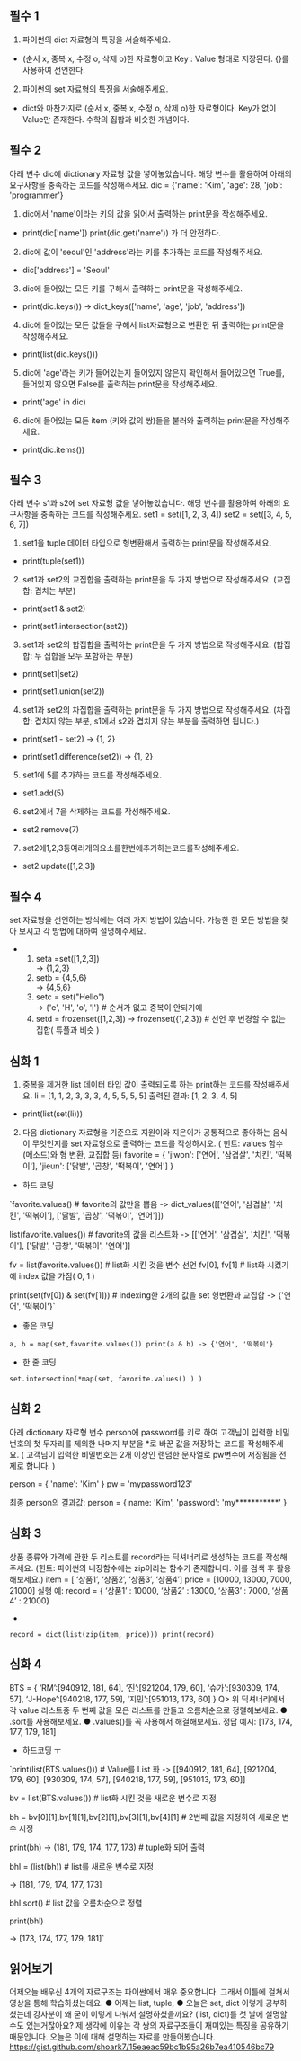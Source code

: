 필수 1
-----

1. 파이썬의 dict 자료형의 특징을 서술해주세요.

* (순서 x, 중복 x, 수정 o, 삭제 o)한 자료형이고 Key : Value 형태로 저장된다.
{}를 사용하여 선언한다.

2. 파이썬의 set 자료형의 특징을 서술해주세요.

* dict와 마찬가지로 (순서 x, 중복 x, 수정 o, 삭제 o)한 자료형이다.
  Key가 없이 Value만 존재한다. 수학의 집합과 비슷한 개념이다.

필수 2
-----

아래 변수 dic에 dictionary 자료형 값을 넣어놓았습니다. 해당 변수를 활용하여 아래의 요구사항을 충족하는 코드를 작성해주세요.
  dic = {'name': 'Kim', 'age': 28, 'job': 'programmer'}

1. dic에서 'name'이라는 키의 값을 읽어서 출력하는 print문을 작성해주세요.

* print(dic['name']) 
  print(dic.get('name')) 가 더 안전하다.

2. dic에 값이 'seoul'인 'address'라는 키를 추가하는 코드를 작성해주세요.

* dic['address'] = 'Seoul' 

3. dic에 들어있는 모든 키를 구해서 출력하는 print문을 작성해주세요.

* print(dic.keys())
  -> dict_keys(['name', 'age', 'job', 'address'])

4. dic에 들어있는 모든 값들을 구해서 list자료형으로 변환한 뒤 출력하는 print문을 작성해주세요.

* print(list(dic.keys()))

5. dic에 'age'라는 키가 들어있는지 들어있지 않은지 확인해서 들어있으면 True를, 들어있지 않으면 False를 출력하는
print문을 작성해주세요.

* print('age' in dic)

6. dic에 들어있는 모든 item (키와 값의 쌍)들을 불러와 출력하는 print문을 작성해주세요.

* print(dic.items())

필수 3
-----

아래 변수 s1과 s2에 set 자료형 값을 넣어놓았습니다. 해당 변수를 활용하여 아래의 요구사항을 충족하는 코드를 작성해주세요. 
set1 = set([1, 2, 3, 4])
set2 = set([3, 4, 5, 6, 7])

1. set1을 tuple 데이터 타입으로 형변환해서 출력하는 print문을 작성해주세요.

* print(tuple(set1))

2. set1과 set2의 교집합을 출력하는 print문을 두 가지 방법으로 작성해주세요. (교집합: 겹치는 부분)

* print(set1 & set2)

* print(set1.intersection(set2))


3. set1과 set2의 합집합을 출력하는 print문을 두 가지 방법으로 작성해주세요. (합집합: 두 집합을 모두 포함하는 부분)

* print(set1|set2)

* print(set1.union(set2))

4. set1과 set2의 차집합을 출력하는 print문을 두 가지 방법으로 작성해주세요. 
(차집합: 겹치지 않는 부분, s1에서 s2와 겹치지 않는 부분을 출력하면 됩니다.)

* print(set1 - set2) 
  -> {1, 2}
  
* print(set1.difference(set2))
  -> {1, 2}

5. set1에 5를 추가하는 코드를 작성해주세요.

* set1.add(5)

6. set2에서 7을 삭제하는 코드를 작성해주세요.

* set2.remove(7)

7. set2에1,2,3등여러개의요소를한번에추가하는코드를작성해주세요.

* set2.update([1,2,3])

필수 4
-----

set 자료형을 선언하는 방식에는 여러 가지 방법이 있습니다.
가능한 한 모든 방법을 찾아 보시고 각 방법에 대하여 설명해주세요.

* 1. seta =set([1,2,3])         
      -> {1,2,3}
  2. setb = {4,5,6}             
      -> {4,5,6}
  3. setc = set("Hello")        
      -> {'e', 'H', 'o', 'l'} # 순서가 없고 중복이 안되기에
  4. setd = frozenset([1,2,3]) 
      -> frozenset({1,2,3}) # 선언 후 변경할 수 없는 집합( 튜플과 비슷 )
      
      
심화 1
----- 

1. 중복을 제거한 list 데이터 타입 값이 출력되도록 하는 print하는 코드를 작성해주세요. li = [1, 1, 2, 3, 3, 3, 4, 5, 5, 5, 5]
출력된 결과: [1, 2, 3, 4, 5]

* print(list(set(li)))


2. 다음 dictionary 자료형을 기준으로 지원이와 지은이가 공통적으로 좋아하는 음식이 무엇인지를 set 자료형으로 출력하는 코드를 작성하시오. 
( 힌트: values 함수(메소드)와 형 변환, 교집합 등)
favorite = { 'jiwon': ['연어', '삼겹살', '치킨', '떡볶이'], 'jieun': ['닭발', '곱창', '떡볶이', '연어'] }

* 하드 코딩

`favorite.values() # favorite의 값만을 뽑음
-> dict_values([['연어', '삼겹살', '치킨', '떡볶이'], ['닭발', '곱창', '떡볶이', '연어']])

list(favorite.values()) # favorite의 값을 리스트화
-> [['연어', '삼겹살', '치킨', '떡볶이'], ['닭발', '곱창', '떡볶이', '연어']]

fv = list(favorite.values()) # list화 시킨 것을 변수 선언
fv[0], fv[1]    # list화 시켰기에 index 값을 가짐( 0, 1 )

print(set(fv[0]) & set(fv[1])) # indexing한 2개의 값을 set 형변환과 교집합
-> {'연어', '떡볶이'}`

* 좋은 코딩

`a, b = map(set,favorite.values())
print(a & b)
-> {'연어', '떡볶이'}`

* 한 줄 코딩

`set.intersection(*map(set, favorite.values() ) )`


심화 2
-----

아래 dictionary 자료형 변수 person에 password를 키로 하여 
고객님이 입력한 비밀번호의 첫 두자리를 제외한 나머지 부분을 *로 바꾼 값을 저장하는 코드를 작성해주세요.
( 고객님이 입력한 비밀번호는 2개 이상인 랜덤한 문자열로 pw변수에 저장됨을 전제로 합니다. )

person = { 'name': 'Kim' }
pw = 'mypassword123'

최종 person의 결과값: person = { name: 'Kim', 'password': 'my***********' }
 
심화 3
-----

상품 종류와 가격에 관한 두 리스트를 record라는 딕셔너리로 생성하는 코드를 작성해주세요. 
(힌트: 파이썬의 내장함수에는 zip이라는 함수가 존재합니다. 이를 검색 후 활용해보세요.) 
item = [ ‘상품1’, ‘상품2’, ‘상품3’, ‘상품4’]
price = [10000, 13000, 7000, 21000]
실행 예:
record = { ‘상품1’ : 10000, ‘상품2’ : 13000, ‘상품3’ : 7000, ‘상품4’ : 21000}

* 
`record = dict(list(zip(item, price)))
  print(record)`

심화 4
-----

BTS = {
‘RM’:[940912, 181, 64],
‘진’:[921204, 179, 60], 
‘슈가':[930309, 174, 57], 
‘J-Hope’:[940218, 177, 59], 
‘지민':[951013, 173, 60]
}
Q> 위 딕셔너리에서 각 value 리스트중 두 번째 값을 모은 리스트를 만들고 오름차순으로 정렬해보세요.
● .sort를 사용해보세요.
● .values()를 꼭 사용해서 해결해보세요.
정답 예시: [173, 174, 177, 179, 181]

* 하드코딩 ㅜ

`print(list(BTS.values()))           # Value를 List 화
-> [[940912, 181, 64], [921204, 179, 60], [930309, 174, 57], [940218, 177, 59], [951013, 173, 60]]

bv = list(BTS.values())             # list화 시킨 것을 새로운 변수로 지정

bh = bv[0][1],bv[1][1],bv[2][1],bv[3][1],bv[4][1]   # 2번째 값을 지정하여 새로운 변수 지정

print(bh)
-> (181, 179, 174, 177, 173)       # tuple화 되어 출력

bhl = (list(bh))                   # list를 새로운 변수로 지정

-> [181, 179, 174, 177, 173]       

bhl.sort()                         # list 값을 오름차순으로 정렬

print(bhl)

-> [173, 174, 177, 179, 181]`



 
 
읽어보기
------

어제오늘 배우신 4개의 자료구조는 파이썬에서 매우 중요합니다. 그래서 이틀에 걸쳐서 영상을 통해 학습하셨는데요.
● 어제는 list, tuple,
● 오늘은 set, dict
이렇게 공부하셨는데 강사분이 왜 굳이 이렇게 나눠서 설명하셨을까요? (list, dict)를 첫 날에 설명할 수도 있는거잖아요? 제 생각에 이유는 각 쌍의 자료구조들이 재미있는 특징을 공유하기 때문입니다. 오늘은 이에 대해 설명하는 자료를 만들어봤습니다.
https://gist.github.com/shoark7/15eaeac59bc1b95a26b7ea410546bc79
 